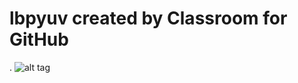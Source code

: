 # lbpyuv created by Classroom for GitHub
.
![alt tag](https://github.com/DeLaSalleUniversity-Manila/lbpyuv-JeraldLimqueco/blob/master/device-2015-12-08-212428.png)

